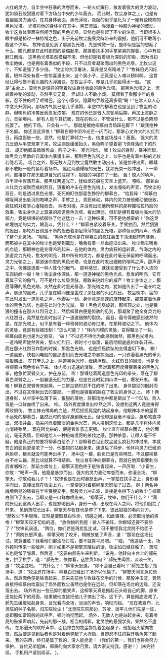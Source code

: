 火红的灵力，自半空中狂暴的席卷而来，一轮火红耀日，散发着强大的灵力波动，犹如陨石般狠狠对着下方场台中央的少年轰去。
而此时，牧尘身体之上，也是有着幽黑灵力涌动，在其身体表面，黑光浮现，隐隐的似乎是化为了一座有些模糊的黑色光塔。
光塔将他的身体护在其中，黑芒流溢，弥漫着一种颇为神秘的波动。
牧尘这身体表面突然间浮现的黑色光塔，显然也是引起了不少的注意，当即很多人眼中都是掠过一抹惊愕之色，出于先前牧尘施展灵阵带来的震撼，他们可不敢再小觑这个少年。
牧锋也是见到了那黑色光塔，先是微微一怔，旋即似是猛的想起了什么，瞳孔都是在此时剧烈的紧缩起来，那握着扶手的手掌紧紧的握着，心中有些翻江倒海。
这黑色光塔虽然模糊不清，但他却是有着极为深刻的印象，因为当初牧尘他娘，也是拥有着类似的手段，只不过后者凝聚而出的黑色光塔，比牧尘这个，不知道强了多少倍。
“牧尘的大浮屠诀，莫非是又有精进了？”牧锋目光闪烁着，眼神深处有着一些惊喜涌出来，这个臭小子，还真是让人难以预料啊。
这曾经让得他摸不着头脑的大浮屠诀，在牧尘手中，却是几乎如鱼得水一般。
“这是”主台上，莫师也是惊异的望着牧尘身体表面的黑色光塔。
那黑色光塔之上，流转着神秘的波动，虽然平实无奇。
但却让人不敢小觑。
莫师看了看那少年的身影，忍不住的咂了咂嘴巴，这个小家伙，隐藏的手段还真多啊“唰！”在常人众人心中念头升腾间，那场内气氛已是几乎沸腾，半空中的柳慕白也是见到了牧尘的动静，但嘴角的冷笑反而愈发浓郁。
现在的他已是晋入灵轮境后期，再加上灵脉之力，灵轮境内。
鲜有人能与其抗衡，现在的牧尘，不管做什么，都不过是负隅顽抗罢了。
他的下场。
只会有一个。
那就是被他柳慕白当场踩在脚下！“跟我抢种子名额。
你还没这资格！”柳慕白眼中阴冷光芒一闪而过，那掌心丈许大的火红烈日，再度膨胀一些，显然，他是打算倾力一击，结束这场战斗！轰轰。
强大的灵力压迫从半空笼罩下来，牧尘则是缓缓抬头，黑色眸子望着那飞快降落而下的烈日。
旋即他膝盖微微弯曲，眸子之中。
寒光闪烁。
嘭！牧尘的身形，暴冲而起，幽黑灵力尽数的自其体内暴涌出来，那到黑色光塔之上，似乎也是有着神秘的光纹若隐若现。
场台之外，那无数人见到牧尘竟然敢主动出击，皆是惊呼出声，眼睛都不敢眨一眨的紧盯着场中。
黑红两道耀眼的光芒，犹如光束一般冲出，下一瞬间，直接是在那无数道目光的注视下，狠狠的冲撞在了一起。
轰！惊人的响声，自半空中传荡开来，那黑红两道光芒，犹如烟花般在天空上盛开。
嘎吱。
那轮由火红灵力凝聚而成的烈日，狠狠的冲击在黑色光塔上，发出嘎吱的声音，而牧尘的双目，则是透过黑色光塔，死死的盯住那面色狰狞的柳慕白。
“给我碎！”柳慕白喉咙间发出低沉的咆哮之声，手臂之上，青筋耸动，体内的灵力被他催动他极致，疯狂的对着掌心灌输而去。
两者对碰，并没有出现他所预料的那种摧枯拉朽般的效果，牧尘身体之上笼罩的那道黑色光塔，看似薄弱，但却是拥有着极为强大的防御力，竟是堪堪的抵御住了他这猛力一击！这种结果，可不是他想要的！“你这灵轮境初期的实力，跟我斗，凭什么？！”柳慕白紧咬着牙关，手臂抽回，然后狠狠的轰出，那轮烈日则是不断的轰击着那层薄薄的黑色光塔，那种低沉的闷声，传遍了整个北灵场。
“嗡嗡。
”黑色光塔也是在柳慕白的疯狂轰击下荡漾起阵阵涟漪，而那被护在其中的牧尘也是受到震动，嘴角有着一丝血迹溢出来。
牧尘舔去嘴角的血迹，那眼神也是变得冷冽起来，在他的体内，灵力疯狂的运转着，气海之内的那道灵力光轮，愈发的明亮，其中所有的灵力，都是在此时毫无保留的呼啸而出。
灵力光轮之上，那道迷你型的黑色光塔，也是在此时发出细微的嗡鸣之声，那声音之中，仿佛是透着一种人性化的傲气。
那种感觉，就犹如遭受到了什么不入流的东西挑衅一般！咻！牧尘身体深处，那一道道神秘的黑色光点，愈发的明亮，它有着属于它的傲气，可不是什么垃圾灵脉，都敢来挑衅它的威严！牧尘身体之上，那层薄薄的黑色光塔，突然在此时黑光暴涨，那光塔之内，犹如是传出了一道长吟之声，暴涨的黑光，几乎是在瞬间便是盖过了那狂暴的火红烈日。
牧尘嘴中，猛的在此时发出一道厉吼之声，他脚尖一动，身体竟是高速的旋转起来，那笼罩着他身体的黑色光塔，也是在此时化为光漩。
唰！黑色光塔旋转，那塔顶之处，也是狠狠的撞击在那火红烈日之上，然后柳慕白便是惊骇的见到，那凝聚了他全身灵力的火红烈日，竟然是在此时出现了一道道细微的裂纹。
而且，最令得他感到骇然的是，在那光塔上，似乎是有着一种奇特的波动传过来，在那种波动之下。
他体内的灵脉，竟是有些被压制！“怎么可能？！”体内闪耀的灵脉，变得黯淡了一些。
柳慕白面色也是为之剧变。
“破！”不过还不待他为此感到骇然，那黑色光塔内，一道冷喝声陡然传来，那火红烈日，顿时寸寸崩溃，最后彻彻底底的炸裂开来。
而在那火红烈日炸裂的时候，那黑色光塔。
也是摇摇欲坠的变得虚幻下来。
唰！一道黑影，快若闪电般的自那虚幻而去光塔之中暴掠而出，一只弥漫着黑光的拳头狠狠憾出。
在其拳头之上，两道黑色光印，缠绕浮现。
火红烈日的崩溃，也是令得柳慕白面色惨白下来。
体内灵力迅速的消散。
面对着那再度狠狠轰来的黑色光拳，他急忙双臂交叉，护在身前。
嘭！那缠绕着两道黑色光印的拳头，落在了柳慕白双臂之上，一股霸道无匹的力量，也是在此时犹如山洪一般，爆发开来。
噗嗤！柳慕白双臂传来剧痛，一口鲜血顿时忍不住的喷了出来。
身体狼狈的倒射而出，不过在其倒射出去的霎那。
一脚也是狠狠的踹在了牧尘的身体之上。
咚！两道身影，从半空中坠落下来，狠狠的落地，将那场地中都是砸出了一个凹陷，两人皆是一口鲜血喷了出来。
哗。
场外再度爆发出哗然之声，没想到这两人竟是拼得两败俱伤。
牧尘抹去嘴角的血迹，然后摇摇晃晃的站起身来，他眼神冰冷的望着不远处的柳慕白，虽然此时的他浑身剧痛无比，但他却是丝毫不理会，身形笔直冲出，双指并曲，指尖闪烁着黯淡的金色光芒，两人拼到这份上，都是几乎将体内灵力消耗殆尽。
现在所比拼的，便是看谁意志更强。
牧尘直奔柳慕白而去，他的面庞，毫无表情，但却是给人一种极端凌厉的杀伐之感，那种杀意，让得人毫不怀疑，他是真正的想要将柳慕白给杀了！那柳慕白见到牧尘这么疯狂的冲过来，本就苍白的面色更是浓了一分，他狼狈的站起身来，连退后了两步，他体内灵力已经消耗殆尽，根本就没可能再出手了。
场中这一幕，胜负已是有些明显，不过那柳慕白不肯认输，那比试就算不得结束。
牧尘身形冲向柳慕白，而就在他双指要刺向后者咽喉时，那前方席位上，柳擎天面色终于是铁青起来，一声厉喝：“小畜生，你敢！”喝声一落，他竟是暴掠而出，强大的灵力波动席卷而来，弥漫全场。
“柳擎天，你敢动我儿子？！”牧锋也是在此时暴怒出声，一掌拍在扶手之上，身形暴冲而出，直接出现在牧尘上方，一掌便是对着那柳擎天怒拍了过去。
砰！两名神魄境后期的强者在半空狠狠交手，那股灵力冲击波，直接是令得下方的牧尘与柳慕白倒飞了出去，当即又是一口鲜血喷出来。
“柳擎天，牧锋，你们干什么？！”萧院长见到这两人出手，也是怒喝出声，身形一动，出现在两人之间，将他们阻拦了开来。
见到萧院长出手，柳擎天与牧锋也是停了下来，彼此狠狠的看向对方。
“那牧尘下手狠辣，显然是要取慕白性命，切磋之间，如此狠辣，必须取消他的资格！”柳擎天咬牙切齿的道。
“放你娘的狗屁！输人不输阵，你柳域还要不要脸了？”牧锋讥讽道。
“两位，你们若是再扰乱比试，可不要怪我北灵院不给面子了！”萧院长怒声道。
柳擎天咬了咬牙，稍微放低了声音，道：“那现在这场比试，究竟谁胜？我看他们都油尽灯枯，要不就算平局吧。
”“嘘。
”他这话一出，场外顿时传来一些嘘声，刚才如果不是柳擎天阻拦的话，牧尘怕已经获胜了。
萧院长也是皱了皱眉，然后道：“这要由郝先生来判断。
”说完，他转向主台上的郝先生，拱了拱手，道：“郝先生，依你看，这胜负如何？”郝先生闻言，淡淡一笑，道：“牧尘胜吧。
”“凭什么？！”柳擎天怒道。
“你不会自己看吗？”郝先生指了指场中，道：“牧尘还在场中，柳慕白已经出了场所以他输了。
”柳擎天闻言急忙低头，然后面色便是铁青起来，原来先前他与牧锋在交手的时候，那股冲击波，竟然直接将柳慕白给震出了场外而牧尘虽然也是倒在远处，但却落在场台的边缘，还没落出去。
场外传出一些压抑的低笑声，这柳擎天真是搬起石头砸自己的脚，原来还能扯两下的局面，结果被他直接把他儿子搞出了场，这下子，算是彻底没戏了。
郝先生缓缓站起身来，目光看向全场，淡淡的声音，响彻而起。
“现在我宣布，北灵院的种子名额，归东院牧尘！”北灵院东院那边，苏凌，唐芊儿他们先是一怔，旋即那如雷鸣般的欢呼声，顿时响彻而起。
场外，无数人也是站起身来，有着嘹亮的鼓掌声响起，先前的那一战，相当的精彩，北灵院的最强学员，果然名不虚传。
在那漫天的欢呼声中，面色惨白的牧尘挣扎着坐起身子，他抬起头望向牧锋，然后便是见到后者也是对着他竖起了大拇指，当即忍不住的裂开嘴角笑了起来。
我的东西，终归是属于我的，没人能抢走！（我们的第一，我们也将会努力保护。
各位兄弟姐妹，郑重的向大家求月票，请大家支持我，感谢！）(未完待续。
手机用户请到阅读。
)。
